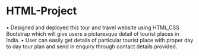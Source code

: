 # HTML-Project
•	Designed and deployed this tour and travel website using HTML,CSS Bootstrap which will give users a picturesque detail of tourist places in India.
•	User can easily get details of particular tourist place with proper day to day tour plan and send in enquiry through contact details provided. 

